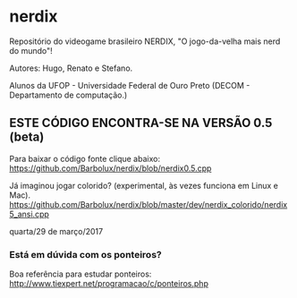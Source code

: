 # nerdix
Repositório do videogame brasileiro NERDIX, "O jogo-da-velha mais nerd do mundo"!

Autores: Hugo, Renato e Stefano.

Alunos da UFOP - Universidade Federal de Ouro Preto (DECOM - Departamento de computação.)


## ESTE CÓDIGO ENCONTRA-SE NA VERSÃO 0.5 (beta)
Para baixar o código fonte clique abaixo:
https://github.com/Barbolux/nerdix/blob/nerdix0.5.cpp

Já imaginou jogar colorido? (experimental, às vezes funciona em Linux e Mac).
https://github.com/Barbolux/nerdix/blob/master/dev/nerdix_colorido/nerdix5_ansi.cpp



quarta/29 de março/2017
### Está em dúvida com os ponteiros?
Boa referência para estudar ponteiros: http://www.tiexpert.net/programacao/c/ponteiros.php
